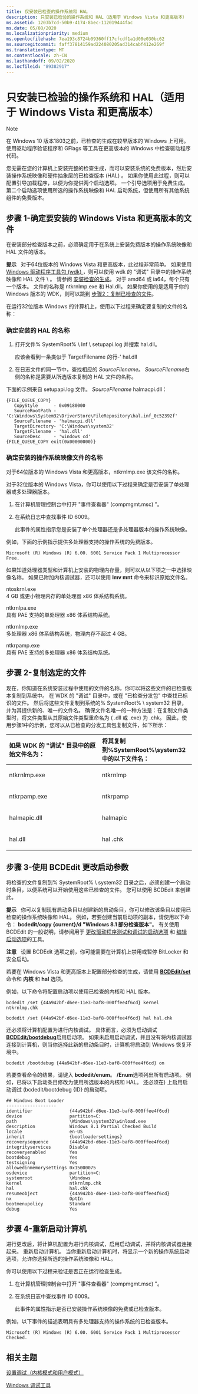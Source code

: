```yaml
---
title: 仅安装已检查的操作系统和 HAL
description: 只安装已检验的操作系统和 HAL（适用于 Windows Vista 和更高版本）
ms.assetid: 1203b7cd-50b9-4174-8bec-112019444fac
ms.date: 05/08/2020
ms.localizationpriority: medium
ms.openlocfilehash: 7ea193c8724b09360ff17cfcdf1a1d08e030bc62
ms.sourcegitcommit: faff37814159ad224080205ad314cabf412e269f
ms.translationtype: MT
ms.contentlocale: zh-CN
ms.lasthandoff: 09/02/2020
ms.locfileid: "89382917"
---
```

# <a name="installing-just-the-checked-operating-system-and-hal-for-windows-vista-and-later"></a>只安装已检验的操作系统和 HAL（适用于 Windows Vista 和更高版本）

> [!NOTE]
> 在 Windows 10 版本1803之前，已检查的生成在较早版本的 Windows 上可用。
> 使用驱动程序验证程序和 GFlags 等工具在更高版本的 Windows 中检查驱动程序代码。

您无需在您的计算机上安装完整的检查生成，而可以安装系统的免费版本，然后安装操作系统映像和硬件抽象层的已检查版本 (HAL) 。 如果你使用此过程，则可以配置引导加载程序，以便为你提供两个启动选项。 一个引导选项用于免费生成。 第二个启动选项使用所选的操作系统映像和 HAL 启动系统，但使用所有其他系统组件的免费版本。

## <a name="step-1---identifying-the-files-to-install-for-windows-vista-and-later"></a>步骤 1-确定要安装的 Windows Vista 和更高版本的文件

在安装部分检查版本之前，必须确定用于在系统上安装免费版本的操作系统映像和 HAL 文件的版本。

**提示**   对于64位版本的 Windows Vista 和更高版本，此过程非常简单。 如果使用 [Windows 驱动程序工具包 (wdk) ](../index.yml)，则可以使用 wdk 的 "调试" 目录中的操作系统映像和 HAL 文件 \\ 。 请参阅 [安装检查的生成](installing-the-checked-build.md)。 对于 amd64 或 ia64，每个只有一个版本。 文件的名称是 ntkrnlmp.exe 和 Hal.dll。 如果你使用的是适用于你的 Windows 版本的 WDK，则可以跳到 [步骤2：复制已检查的文件](#step-2---copying-the-checked-files)。

 

在运行32位版本 Windows 的计算机上，使用以下过程来确定要复制的文件的名称：

### <a name="determining-the-name-of-the-hal-that-is-installed"></a>确定安装的 HAL 的名称

1.  打开文件% SystemRoot% \\ Inf \\ setupapi.log 并搜索 hal.dll。

    应该会看到一条类似于 TargetFilename 的行-' hal.dll

2.  在日志文件的同一节中，查找相应的 *SourceFilename*。 *SourceFilename*右侧的名称是需要从所选版本复制的 HAL 文件的名称。

下面的示例来自 setupapi.log 文件。 *SourceFilename* halmacpi.dll：

```
{FILE_QUEUE_COPY}
   CopyStyle      - 0x09180000
   SourceRootPath - 'C:\Windows\System32\DriverStore\FileRepository\hal.inf_0c52392f'
   SourceFilename - 'halmacpi.dll'
   TargetDirectory- 'C:\Windows\system32'
   TargetFilename - 'hal.dll'
   SourceDesc     - 'windows cd'
{FILE_QUEUE_COPY exit(0x00000000)}
```

### <a name="determining-the-name-of-the-operating-system-image-file-installed"></a>确定安装的操作系统映像文件的名称

对于64位版本的 Windows Vista 和更高版本，ntkrnlmp.exe 该文件的名称。

对于32位版本的 Windows Vista，你可以使用以下过程来确定是否安装了单处理器或多处理器版本。

1.  在计算机管理控制台中打开 "事件查看器" (compmgmt.msc) "。

2.  在系统日志中查找事件 ID 6009。

    此事件的属性指示您是安装了单个处理器还是多处理器版本的操作系统映像。

例如，下面的示例指示提供多处理器支持的操作系统的免费版本。

```
Microsoft (R) Windows (R) 6.00. 6001 Service Pack 1 Multiprocessor Free.
```

如果知道处理器类型和计算机上安装的物理内存量，则可以从以下项之一中选择映像名称。 如果已附加内核调试器，还可以使用 **lmv mnt** 命令来标识原始文件名。

<span id="NTOSKRNL.EXE"></span>ntoskrnl.exe  
4 GB 或更小物理内存的单处理器 x86 体系结构系统。

<span id="NTKRNLPA.EXE"></span>ntkrnlpa.exe  
具有 PAE 支持的单处理器 x86 体系结构系统。

<span id="NTKRNLMP.EXE"></span>ntkrnlmp.exe  
多处理器 x86 体系结构系统，物理内存不超过 4 GB。

<span id="NTKRPAMP.EXE"></span>ntkrpamp.exe  
具有 PAE 支持的多处理器 x86 体系结构系统。

## <a name="step-2---copying-the-checked-files"></a>步骤 2-复制选定的文件

现在，你知道在系统安装过程中使用的文件的名称，你可以将这些文件的已检查版本复制到系统中。 在 WDK 的 "调试" 目录中，或在 "已检查分发包" 中查找已标识的文件。 然后将这些文件复制到系统的% SystemRoot% \\ system32 目录，并为其提供新的、唯一的文件名。 确保文件名唯一的一种方法是：在复制文件类型时，将文件类型从其原始文件类型重命名为 ( .dll 或 .exe) 为 .chk。 因此，使用步骤1中的示例，您可以从已检查的分发工具包复制文件，如下所示：

<table>
<colgroup>
<col width="50%" />
<col width="50%" />
</colgroup>
<thead>
<tr class="header">
<th align="left">如果 WDK 的 "调试" 目录中的原始文件名为：</th>
<th align="left">将其复制到%SystemRoot%\system32 中的以下文件名：</th>
</tr>
</thead>
<tbody>
<tr class="odd">
<td align="left"><p>ntkrnlmp.exe</p></td>
<td align="left"><p>ntkrnlmp</p></td>
</tr>
<tr class="even">
<td align="left"><p>ntkrpamp.exe</p></td>
<td align="left"><p>ntkrpamp</p></td>
</tr>
<tr class="odd">
<td align="left"><p>halmapic.dll</p></td>
<td align="left"><p>halmapic</p></td>
</tr>
<tr class="even">
<td align="left"><p>hal.dll</p></td>
<td align="left"><p>hal .chk</p></td>
</tr>
</tbody>
</table>

 

## <a name="step-3---changing-the-boot-parameters-using-bcdedit"></a>步骤 3-使用 BCDEdit 更改启动参数

将检查的文件复制到% SystemRoot% \\ system32 目录之后，必须创建一个启动时条目，以便系统可以开始使用这些已检查的文件。 您可以使用 BCDEdit 来创建此。

**提示**   你可以复制现有启动条目以创建新的启动条目，你可以修改该条目以使用已检查的操作系统映像和 HAL。 例如，若要创建当前启动项的副本，请使用以下命令： **bcdedit/copy {current}/d "Windows 8.1 部分检查版本"**。
有关使用 BCDEdit 的一般说明，请参阅用于 [更改驱动程序测试和调试的启动选项](boot-options-for-driver-testing-and-debugging.md) 和 [编辑启动选项](editing-boot-options.md)的工具。

**注意**   设置 BCDEdit 选项之前，你可能需要在计算机上禁用或暂停 BitLocker 和安全启动。

 
若要在 Windows Vista 和更高版本上配置部分检查的生成，请使用 [**BCDEdit/set**](./bcdedit--set.md) 命令和 **内核** 和 **hal** 选项。

例如，以下命令将配置启动项以使用已检查的内核和 HAL 版本。

```
bcdedit /set {44a942bf-d6ee-11e3-baf8-000ffee4f6cd} kernel ntkrnlmp.chk
```

```
bcdedit /set {44a942bf-d6ee-11e3-baf8-000ffee4f6cd} hal hal.chk
```

还必须将计算机配置为进行内核调试。 具体而言，必须为启动调试 [**BCDEdit/bootdebug**](./bcdedit--bootdebug.md)启用启动项。 如果未启用启动调试，并且没有将内核调试器连接到计算机，则当你选择此新的启动条目时，计算机将启动到 Windows 恢复环境中。

```
bcdedit /bootdebug {44a942bf-d6ee-11e3-baf8-000ffee4f6cd} on
```

若要查看命令的结果，请键入 **bcdedit/enum**。 **/Enum**选项列出所有启动项。 例如，已将以下启动条目修改为使用所选版本的内核和 HAL。 还必须在) 上启用启动调试 (bcdedit/bootdebug {ID} 的启动项。

```
## Windows Boot Loader
-------------------
identifier              {44a942bf-d6ee-11e3-baf8-000ffee4f6cd}
device                  partition=C:
path                    \Windows\system32\winload.exe
description             Windows 8.1 Partial Checked Build
locale                  en-US
inherit                 {bootloadersettings}
recoverysequence        {44a942bd-d6ee-11e3-baf8-000ffee4f6cd}
integrityservices       Disable
recoveryenabled         Yes
bootdebug               Yes
testsigning             Yes
allowedinmemorysettings 0x15000075
osdevice                partition=C:
systemroot              \Windows
kernel                  ntkrnlmp.chk
hal                     hal.chk
resumeobject            {44a942bb-d6ee-11e3-baf8-000ffee4f6cd}
nx                      OptIn
bootmenupolicy          Standard
debug                   Yes
```

## <a name="step-4---restart-the-computer"></a>步骤 4-重新启动计算机

进行更改后，将计算机配置为进行内核调试，启用启动调试，并将内核调试器连接起来。 重新启动计算机。 当你重新启动计算机时，将显示一个新的操作系统启动选项，允许你选择所选的操作系统映像和 HAL。

你可以使用以下过程来验证是否正在运行检查生成。

1.  在计算机管理控制台中打开 "事件查看器" (compmgmt.msc) "。

2.  在系统日志中查找事件 ID 6009。

    此事件的属性指示是否已安装操作系统映像的免费或已检查版本。

例如，以下事件的描述表明具有多处理器支持的操作系统的已检查版本。

```
Microsoft (R) Windows (R) 6.00. 6001 Service Pack 1 Multiprocessor Checked.
```

## <a name="related-topics"></a>相关主题


[设置调试（内核模式和用户模式）](../debugger/getting-set-up-for-debugging.md)

[Windows 调试工具](../debugger/index.md)

 

